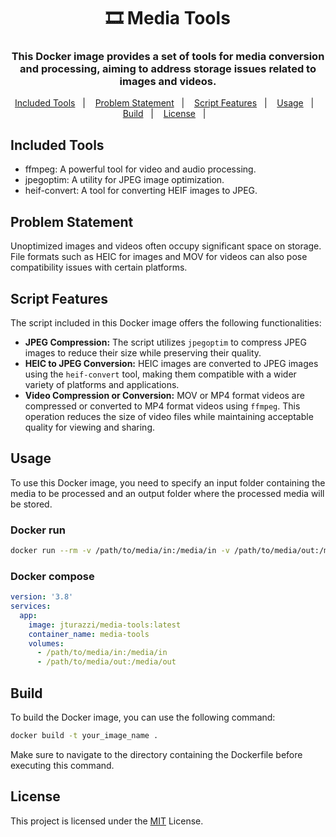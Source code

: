 <h1 align="center">🎞️ Media Tools</h1>
<h3 align="center">This Docker image provides a set of tools for media conversion and processing, aiming to address storage issues related to images and videos.</h3>

<p align="center">
  <a href="#included-tools">Included Tools</a>&nbsp;&nbsp;&nbsp;|&nbsp;&nbsp;&nbsp;
  <a href="#problem-statement">Problem Statement</a>&nbsp;&nbsp;&nbsp;|&nbsp;&nbsp;&nbsp;
  <a href="#script-features">Script Features</a>&nbsp;&nbsp;&nbsp;|&nbsp;&nbsp;&nbsp;
  <a href="#usage">Usage</a>&nbsp;&nbsp;&nbsp;|&nbsp;&nbsp;&nbsp;
  <a href="#build">Build</a>&nbsp;&nbsp;&nbsp;|&nbsp;&nbsp;&nbsp;
  <a href="#license">License</a>&nbsp;&nbsp;&nbsp;|&nbsp;&nbsp;&nbsp;
</p>

## Included Tools

- ffmpeg: A powerful tool for video and audio processing.
- jpegoptim: A utility for JPEG image optimization.
- heif-convert: A tool for converting HEIF images to JPEG.

## Problem Statement

Unoptimized images and videos often occupy significant space on storage. File formats such as HEIC for images and MOV for videos can also pose compatibility issues with certain platforms.

## Script Features

The script included in this Docker image offers the following functionalities:

- **JPEG Compression:** The script utilizes `jpegoptim` to compress JPEG images to reduce their size while preserving their quality.
- **HEIC to JPEG Conversion:** HEIC images are converted to JPEG images using the `heif-convert` tool, making them compatible with a wider variety of platforms and applications.
- **Video Compression or Conversion:** MOV or MP4 format videos are compressed or converted to MP4 format videos using `ffmpeg`. This operation reduces the size of video files while maintaining acceptable quality for viewing and sharing.

## Usage

To use this Docker image, you need to specify an input folder containing the media to be processed and an output folder where the processed media will be stored.

### Docker run
```bash
docker run --rm -v /path/to/media/in:/media/in -v /path/to/media/out:/media/out jturazzi/media-tools:latest
```

### Docker compose
```yml
version: '3.8'
services:
  app:
    image: jturazzi/media-tools:latest
    container_name: media-tools
    volumes:
      - /path/to/media/in:/media/in
      - /path/to/media/out:/media/out
```

## Build

To build the Docker image, you can use the following command:
```bash
docker build -t your_image_name .
```

Make sure to navigate to the directory containing the Dockerfile before executing this command.

## License

This project is licensed under the [MIT](LICENSE) License.

